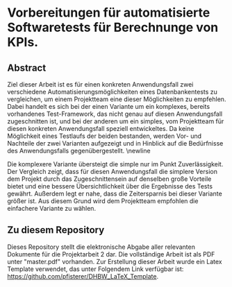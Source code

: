 # Vorbereitungen für automatisierte Softwaretests für Berechnunge von KPIs.
## Abstract
Ziel dieser Arbeit ist es für einen konkreten Anwendungsfall zwei verschiedene Automatisierungsmöglichkeiten eines Datenbankentests zu vergleichen, um einem Projektteam eine dieser Möglichkeiten zu empfehlen. Dabei handelt es sich bei der einen Variante um ein komplexes, bereits vorhandenes Test-Framework, das nicht genau auf diesen Anwendungsfall zugeschnitten ist, und bei der anderen um ein simples, vom Projektteam für diesen konkreten Anwendungsfall speziell entwickeltes. Da keine Möglichkeit eines Testlaufs der beiden bestanden, werden Vor- und Nachteile der zwei Varianten aufgezeigt und in Hinblick auf die Bedürfnisse des Anwendungsfalls gegenübergestellt. 
\newline

Die komplexere Variante übersteigt die simple nur im Punkt Zuverlässigkeit. Der Vergleich zeigt, dass für diesen Anwendungsfall die simplere Version dem Projekt durch das Zugeschnittensein auf denselben große Vorteile bietet und eine bessere Übersichtlichkeit über die Ergebnisse des Tests gewährt. Außerdem legt er nahe, dass die Zeitersparnis bei dieser Variante größer ist. Aus diesem Grund wird dem Projektteam empfohlen die einfachere Variante zu wählen.


## Zu diesem Repository
Dieses Repository stellt die elektronische Abgabe aller relevanten Dokumente für die Projektarbeit 2 dar.
Die vollständige Arbeit ist als PDF unter "master.pdf" vorhanden.
Zur Erstellung dieser Arbeit wurde ein Latex Template verwendet, das unter Folgendem Link verfügbar ist: https://github.com/pfisterer/DHBW_LaTeX_Template.
